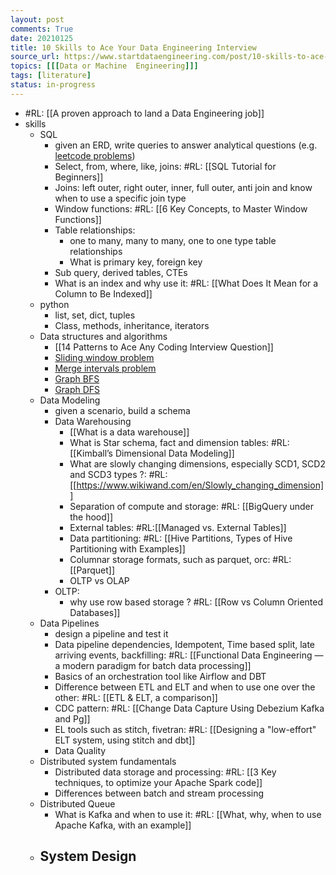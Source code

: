 ```yaml
---
layout: post
comments: True
date: 20210125
title: 10 Skills to Ace Your Data Engineering Interview
source_url: https://www.startdataengineering.com/post/10-skills-to-ace-your-data-engineering-interview/
topics: [[[Data or Machine  Engineering]]]
tags: [literature]
status: in-progress
---
```


-   #RL: [[A proven approach to land a Data Engineering job]]
-   skills
    -   SQL
        -   given an ERD, write queries to answer analytical questions (e.g. [leetcode problems](https://leetcode.com/problemset/all/?search=sql))
        -   Select, from, where, like, joins: #RL: [[SQL Tutorial for Beginners]]
        -   Joins: left outer, right outer, inner, full outer, anti join and know when to use a specific join type
        -   Window functions: #RL: [[6 Key Concepts, to Master Window Functions]]
        -   Table relationships:
            -   one to many, many to many, one to one type table relationships
            -   What is primary key, foreign key
        -   Sub query, derived tables, CTEs
        -   What is an index and why use it: #RL: [[What Does It Mean for a Column to Be Indexed]]
    -   python
        -   list, set, dict, tuples
        -   Class, methods, inheritance, iterators
    -   Data structures and algorithms
        -   [[14 Patterns to Ace Any Coding Interview Question]]
        -   [Sliding window problem](https://leetcode.com/tag/sliding-window/)
        -   [Merge intervals problem](https://leetcode.com/problems/merge-intervals/)
        -   [Graph BFS](https://www.geeksforgeeks.org/breadth-first-search-or-bfs-for-a-graph/?ref=lbp)
        -   [Graph DFS](https://www.geeksforgeeks.org/depth-first-search-or-dfs-for-a-graph/?ref=lbp)
    -   Data Modeling
        -   given a scenario, build a schema
        -   Data Warehousing
            -   [[What is a data warehouse]]
            -   What is Star schema, fact and dimension tables: #RL: [[Kimball’s Dimensional Data Modeling]]
            -   What are slowly changing dimensions, especially SCD1, SCD2 and SCD3 types ?: #RL: [[https://www.wikiwand.com/en/Slowly_changing_dimension]]
            -   Separation of compute and storage: #RL: [[BigQuery under the hood]]
            -   External tables: #RL:[[Managed vs. External Tables]]
            -   Data partitioning: #RL: [[Hive Partitions, Types of Hive Partitioning with Examples]]
            -   Columnar storage formats, such as parquet, orc: #RL: [[Parquet]]
            -   OLTP vs OLAP
        -   OLTP:
            -   why use row based storage ? #RL: [[Row vs Column Oriented Databases]]
    -   Data Pipelines
        -   design a pipeline and test it
        -   Data pipeline dependencies, Idempotent, Time based split, late arriving events, backfilling: #RL: [[Functional Data Engineering — a modern paradigm for batch data processing]]
        -   Basics of an orchestration tool like Airflow and DBT
        -   Difference between ETL and ELT and when to use one over the other: #RL: [[ETL & ELT, a comparison]]
        -   CDC pattern: #RL: [[Change Data Capture Using Debezium Kafka and Pg]]
        -   EL tools such as stitch, fivetran: #RL: [[Designing a "low-effort" ELT system, using stitch and dbt]]
        -   Data Quality
    -   Distributed system fundamentals
        -   Distributed data storage and processing: #RL: [[3 Key techniques, to optimize your Apache Spark code]]
        -   Differences between batch and stream processing
    -   Distributed Queue
        -   What is Kafka and when to use it: #RL: [[What, why, when to use Apache Kafka, with an example]]
    -   System Design
        -
